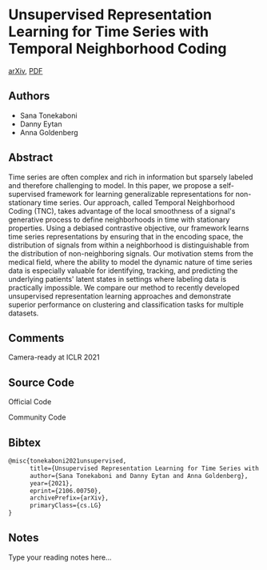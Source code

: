 
# Unsupervised Representation Learning for Time Series with Temporal Neighborhood Coding

[arXiv](https://arxiv.org/abs/2106.0750), [PDF](https://arxiv.org/pdf/2106.0750.pdf)

## Authors

- Sana Tonekaboni
- Danny Eytan
- Anna Goldenberg

## Abstract

Time series are often complex and rich in information but sparsely labeled and therefore challenging to model. In this paper, we propose a self-supervised framework for learning generalizable representations for non-stationary time series. Our approach, called Temporal Neighborhood Coding (TNC), takes advantage of the local smoothness of a signal's generative process to define neighborhoods in time with stationary properties. Using a debiased contrastive objective, our framework learns time series representations by ensuring that in the encoding space, the distribution of signals from within a neighborhood is distinguishable from the distribution of non-neighboring signals. Our motivation stems from the medical field, where the ability to model the dynamic nature of time series data is especially valuable for identifying, tracking, and predicting the underlying patients' latent states in settings where labeling data is practically impossible. We compare our method to recently developed unsupervised representation learning approaches and demonstrate superior performance on clustering and classification tasks for multiple datasets.

## Comments

Camera-ready at ICLR 2021

## Source Code

Official Code



Community Code



## Bibtex

```tex
@misc{tonekaboni2021unsupervised,
      title={Unsupervised Representation Learning for Time Series with Temporal Neighborhood Coding}, 
      author={Sana Tonekaboni and Danny Eytan and Anna Goldenberg},
      year={2021},
      eprint={2106.00750},
      archivePrefix={arXiv},
      primaryClass={cs.LG}
}
```

## Notes

Type your reading notes here...

